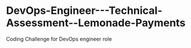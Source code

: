 # DevOps-Engineer---Technical-Assessment--Lemonade-Payments
Coding Challenge for DevOps engineer role
